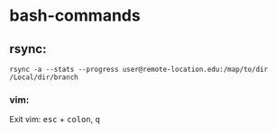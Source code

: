 # bash-commands

## rsync:

`rsync -a --stats --progress user@remote-location.edu:/map/to/dir /Local/dir/branch`

### vim:

Exit vim:
<kbd>esc</kbd> + <kbd>colon</kbd>, <kbd>q</kbd>
